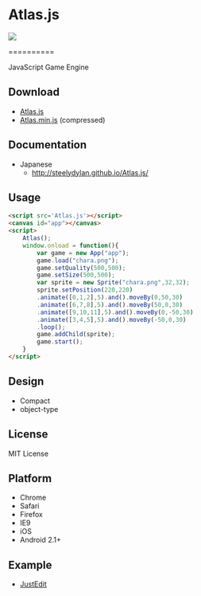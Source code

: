 Atlas.js
==========

<img src="https://raw.github.com/steelydylan/Atlas.js/master/logo.png"></img>

==========

JavaScript Game Engine


Download
--------

- [Atlas.js](https://raw.github.com/steelydylan/Atlas.js/master/Atlas.js)
- [Atlas.min.js](https://raw.github.com/steelydylan/Atlas.js/master/Atlas.min.js) (compressed)


Documentation
-------------

- Japanese
    - <http://steelydylan.github.io/Atlas.js/>

Usage
-----
```html
<script src='Atlas.js'></script>
<canvas id="app"></canvas>
<script>
    Atlas();
    window.onload = function(){
        var game = new App("app"); 
        game.load("chara.png");
        game.setQuality(500,500);
		game.setSize(500,500);
        var sprite = new Sprite("chara.png",32,32);
		sprite.setPosition(220,220)
		.animate([0,1,2],5).and().moveBy(0,50,30)
		.animate([6,7,8],5).and().moveBy(50,0,30)
		.animate([9,10,11],5).and().moveBy(0,-50,30)
		.animate([3,4,5],5).and().moveBy(-50,0,30)
		.loop();
		game.addChild(sprite);
        game.start();
    }
</script>
```


Design
------

- Compact
- object-type

## License
MIT License

Platform
--------

- Chrome
- Safari
- Firefox
- IE9 
- iOS
- Android 2.1+



Example
-----
- [JustEdit](http://jsdo.it/steelydylan/wFeW)




